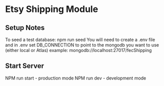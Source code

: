 # Etsy Shipping Module

## Setup Notes
To seed a test database: npm run seed
You will need to create a .env file and in .env set DB_CONNECTION to point to the mongodb you want to use (either local or Atlas)
example: mongodb://localhost:27017/fecShipping

## Start Server
NPM run start - production mode
NPM run dev - development mode
